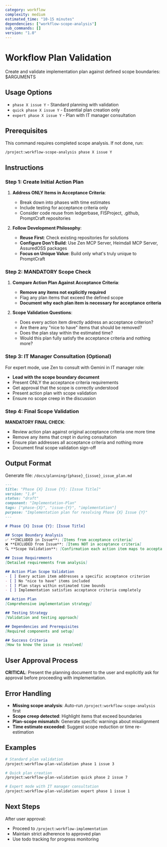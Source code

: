 ```yaml
---
category: workflow
complexity: medium
estimated_time: "10-15 minutes"
dependencies: ["workflow-scope-analysis"]
sub_commands: []
version: "1.0"
---
```


# Workflow Plan Validation

Create and validate implementation plan against defined scope boundaries: $ARGUMENTS

## Usage Options

- `phase X issue Y` - Standard planning with validation
- `quick phase X issue Y` - Essential plan creation only
- `expert phase X issue Y` - Plan with IT manager consultation

## Prerequisites

This command requires completed scope analysis. If not done, run:

```bash
/project:workflow-scope-analysis phase X issue Y
```

## Instructions

### Step 1: Create Initial Action Plan

1. **Address ONLY Items in Acceptance Criteria**:
   - Break down into phases with time estimates
   - Include testing for acceptance criteria only
   - Consider code reuse from ledgerbase, FISProject, .github, PromptCraft repositories

2. **Follow Development Philosophy**:
   - **Reuse First**: Check existing repositories for solutions
   - **Configure Don't Build**: Use Zen MCP Server, Heimdall MCP Server, AssuredOSS packages
   - **Focus on Unique Value**: Build only what's truly unique to PromptCraft

### Step 2: MANDATORY Scope Check

1. **Compare Action Plan Against Acceptance Criteria**:
   - **Remove any items not explicitly required**
   - Flag any plan items that exceed the defined scope
   - **Document why each plan item is necessary for acceptance criteria**

2. **Scope Validation Questions**:
   - Does every action item directly address an acceptance criterion?
   - Are there any "nice to have" items that should be removed?
   - Does the plan stay within the estimated time?
   - Would this plan fully satisfy the acceptance criteria and nothing more?

### Step 3: IT Manager Consultation (Optional)

For expert mode, use Zen to consult with Gemini in IT manager role:

- **Lead with the scope boundary document**
- Present ONLY the acceptance criteria requirements
- Get approval that the scope is correctly understood
- Present action plan with scope validation
- Ensure no scope creep in the discussion

### Step 4: Final Scope Validation

**MANDATORY FINAL CHECK**:

- Review action plan against original acceptance criteria one more time
- Remove any items that crept in during consultation
- Ensure plan addresses all acceptance criteria and nothing more
- Document final scope validation sign-off

## Output Format

Generate file: `/docs/planning/{phase}_{issue}_issue_plan.md`

```markdown
---
title: "Phase {X} Issue {Y}: [Issue Title]"
version: "1.0"
status: "draft"
component: "Implementation-Plan"
tags: ["phase-{X}", "issue-{Y}", "implementation"]
purpose: "Implementation plan for resolving Phase {X} Issue {Y}"
---

# Phase {X} Issue {Y}: [Issue Title]

## Scope Boundary Analysis
✅ **INCLUDED in Issue**: [Items from acceptance criteria]
❌ **EXCLUDED from Issue**: [Items NOT in acceptance criteria]
🔍 **Scope Validation**: [Confirmation each action item maps to acceptance criteria]

## Issue Requirements
[Detailed requirements from analysis]

## Action Plan Scope Validation
- [ ] Every action item addresses a specific acceptance criterion
- [ ] No "nice to have" items included
- [ ] Plan stays within estimated time bounds
- [ ] Implementation satisfies acceptance criteria completely

## Action Plan
[Comprehensive implementation strategy]

## Testing Strategy
[Validation and testing approach]

## Dependencies and Prerequisites
[Required components and setup]

## Success Criteria
[How to know the issue is resolved]
```

## User Approval Process

**CRITICAL**: Present the planning document to the user and explicitly ask for approval before proceeding with implementation.

## Error Handling

- **Missing scope analysis**: Auto-run `/project:workflow-scope-analysis` first
- **Scope creep detected**: Highlight items that exceed boundaries
- **Plan-scope mismatch**: Generate specific warnings about misalignment
- **Time estimate exceeded**: Suggest scope reduction or time re-estimation

## Examples

```bash
# Standard plan validation
/project:workflow-plan-validation phase 1 issue 3

# Quick plan creation
/project:workflow-plan-validation quick phase 2 issue 7

# Expert mode with IT manager consultation
/project:workflow-plan-validation expert phase 1 issue 1
```

## Next Steps

After user approval:

- Proceed to `/project:workflow-implementation`
- Maintain strict adherence to approved plan
- Use todo tracking for progress monitoring
